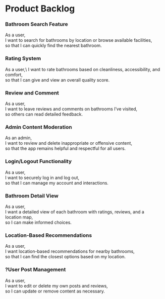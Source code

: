 # Product Backlog

### Bathroom Search Feature
As a user,\
I want to search for bathrooms by location or browse available facilities,\
so that I can quickly find the nearest bathroom.

### Rating System
As a user,\ 
I want to rate bathrooms based on cleanliness, accessibility, and comfort, \
so that I can give and view an overall quality score.

### Review and Comment
As a user, \
I want to leave reviews and comments on bathrooms I’ve visited, \
so others can read detailed feedback.

### Admin Content Moderation
As an admin, \
I want to review and delete inappropriate or offensive content, \
so that the app remains helpful and respectful for all users.

### Login/Logout Functionality
As a user, \
I want to securely log in and log out, \
so that I can manage my account and interactions.

### Bathroom Detail View
As a user, \
I want a detailed view of each bathroom with ratings, reviews, and a location map, \
so I can make informed choices.

### Location-Based Recommendations
As a user, \
I want location-based recommendations for nearby bathrooms, \
so that I can find the closest options based on my location.

### ?User Post Management
As a user, \
I want to edit or delete my own posts and reviews, \
so I can update or remove content as necessary.
